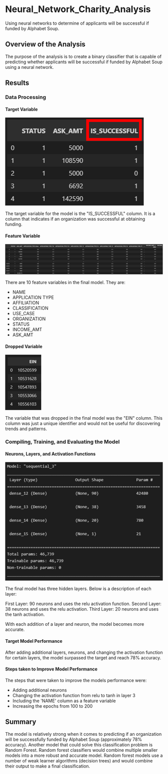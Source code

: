 # Neural_Network_Charity_Analysis
Using neural networks to determine of applicants will be successful if funded by Alphabet Soup.

## Overview of the Analysis
The purpose of the analysis is to create a binary classifier that is capable of predicting whether applicants will be successful if funded by Alphabet Soup using a neural network.

## Results

### Data Processing

#### Target Variable
![image_name](https://github.com/Mugunthan24/Neural_Network_Charity_Analysis/blob/main/Images/Data%20Processing/Target%20Variable.png)

The target variable for the model is the "IS_SUCCESSFUL" column. It is a column that indicates if an organization was successful at obtaining funding.

#### Feature Variable
![image_name](https://github.com/Mugunthan24/Neural_Network_Charity_Analysis/blob/main/Images/Data%20Processing/Feature%20Variables.png)

There are 10 feature variables in the final model. They are:
- NAME
- APPLICATION TYPE
- AFFILIATION
- CLASSIFICATION
- USE_CASE
- ORGANIZATION
- STATUS
- INCOME_AMT
- ASK_AMT

#### Dropped Variable
![image_name](https://github.com/Mugunthan24/Neural_Network_Charity_Analysis/blob/main/Images/Data%20Processing/Dropped%20Variable.png)

The variable that was dropped in the final model was the "EIN" column. This column was just a unique identifier and would not be useful for discovering trends and patterns.

### Compiling, Training, and Evaluating the Model

#### Neurons, Layers, and Activation Functions

![image_name](https://github.com/Mugunthan24/Neural_Network_Charity_Analysis/blob/main/Images/Compiling%2C%20Training%2C%20and%20Evaluating%20the%20Model/Neural%20Network%20Summary.png)

The final model has three hidden layers. Below is a description of each layer:

First Layer: 90 neurons and uses the relu activation function.
Second Layer: 38 neurons and uses the relu activation.
Third Layer: 20 neurons and uses the tanh activation.

With each addition of a layer and neuron, the model becomes more accurate.

#### Target Model Performance
After adding additional layers, neurons, and changing the activation function for certain layers, the model surpassed the target and reach 78% accuracy.

#### Steps taken to Improve Model Performance
The steps that were taken to improve the models performance were:
- Adding additional neurons
- Changing the activation function from relu to tanh in layer 3
- Including the 'NAME' column as a feature variable
- Increasing the epochs from 100 to 200

## Summary

The model is relatively strong when it comes to predicting if an organization will be successfully funded by Alphabet Soup (approximately 78% accuracy). Another model that could solve this classification problem is Random Forest. Random forest classifiers would combine multiple smaller models into a more robust and accurate model. Random forest models use a number of weak learner algorithms (decision trees) and would combine their output to make a final classification.

